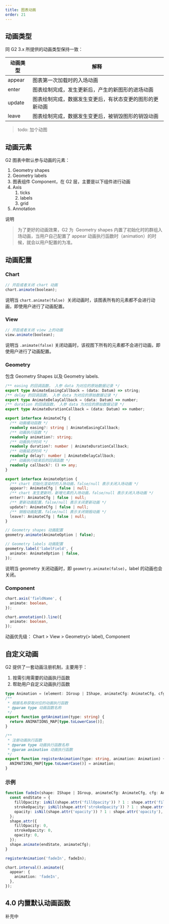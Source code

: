 ```yaml
---
title: 图表动画
order: 21
---
```


## 动画类型

同 G2 3.x 所提供的动画类型保持一致：

| **动画类型** | **解释**                                                 |
| ------------ | -------------------------------------------------------- |
| appear       | 图表第一次加载时的入场动画                               |
| enter        | 图表绘制完成，发生更新后，产生的新图形的进场动画         |
| update       | 图表绘制完成，数据发生变更后，有状态变更的图形的更新动画 |
| leave        | 图表绘制完成，数据发生变更后，被销毁图形的销毁动画       |

> todo: 加个动图

## 动画元素

G2 图表中默认参与动画的元素：

1. Geometry shapes
1. Geometry labels
1. 图表组件 Component，在 G2 层，主要是以下组件进行动画
1. Axis
   1. ticks
   1. labels
   1. grid
1. Annotation

说明

> 为了更好的动画效果，G2 为  Geometry shapes 内置了初始化时的群组入场动画，当用户自己配置了 appear 动画执行函数时（animation）的时候，就会以用户配置的为准。

## 动画配置

### Chart

```typescript
// 开启或者关闭 chart 动画
chart.animate(boolean);
```

说明当 `chart.animate(false)`  关闭动画时，该图表所有的元素都不会进行动画，即使用户进行了动画配置。

### View

```typescript
// 开启或者关闭 view 上的动画
view.animate(boolean);
```

说明当 `.animate(false)` 关闭动画时，该视图下所有的元素都不会进行动画，即使用户进行了动画配置。

### Geometry

包含 Geometry Shapes 以及 Geometry labels.

```typescript
/** easing 的回调函数， 入参 data 为对应的原始数据记录 */
export type AnimateEasingCallback = (data: Datum) => string;
/** delay 的回调函数， 入参 data 为对应的原始数据记录 */
export type AnimateDelayCallback = (data: Datum) => number;
/** duration 的回调函数， 入参 data 为对应的原始数据记录 */
export type AnimateDurationCallback = (data: Datum) => number;

export interface AnimateCfg {
  /** 动画缓动函数 */
  readonly easing?: string | AnimateEasingCallback;
  /** 动画执行函数 */
  readonly animation?: string;
  /** 动画执行时间 */
  readonly duration?: number | AnimateDurationCallback;
  /** 动画延迟时间 */
  readonly delay?: number | AnimateDelayCallback;
  /** 动画执行结束后的回调函数 */
  readonly callback?: () => any;
}

export interface AnimateOption {
  /** chart 初始化渲染时的入场动画，false/null 表示关闭入场动画 */
  appear?: AnimateCfg | false | null;
  /** chart 发生更新时，新增元素的入场动画，false/null 表示关闭入场动画 */
  enter?: AnimateCfg | false | null;
  /** 更新动画配置，false/null 表示关闭更新动画 */
  update?: AnimateCfg | false | null;
  /** 销毁动画配置，false/null 表示关闭销毁动画 */
  leave?: AnimateCfg | false | null;
}

// Geometry shapes 动画配置
geometry.animate(AnimateOption | false);

// Geometry labels 动画配置
geometry.label('labelField', {
  animate: AnimateOption | false,
});
```

说明当 geometry 关闭动画时，即 `geometry.animate(false)`，label 的动画也会关闭。

### Component 

```typescript
chart.axis('fieldName', {
  animate: boolean,
});

chart.annotation().line({
  animate: boolean,
});
```

动画优先级： Chart > View > Geometry(> label), Component

## 自定义动画

G2 提供了一套动画注册机制，主要用于：

1. 按需引用需要的动画执行函数
1. 帮助用户自定义动画执行函数

```typescript
type Animation = (element: IGroup | IShape, animateCfg: AnimateCfg, cfg: AnimateExtraCfg) => void;
/**
 * 根据名称获取对应的动画执行函数
 * @param type 动画函数名称
 */
export function getAnimation(type: string) {
  return ANIMATIONS_MAP[type.toLowerCase()];
}

/**
 * 注册动画执行函数
 * @param type 动画执行函数名称
 * @param animation 动画执行函数
 */
export function registerAnimation(type: string, animation: Animation) {
  ANIMATIONS_MAP[type.toLowerCase()] = animation;
}
```

### 示例

```typescript
function fadeIn(shape: IShape | IGroup, animateCfg: AnimateCfg, cfg: AnimateExtraCfg) {
  const endState = {
    fillOpacity: isNil(shape.attr('fillOpacity')) ? 1 : shape.attr('fillOpacity'),
    strokeOpacity: isNil(shape.attr('strokeOpacity')) ? 1 : shape.attr('strokeOpacity'),
    opacity: isNil(shape.attr('opacity')) ? 1 : shape.attr('opacity'),
  };
  shape.attr({
    fillOpacity: 0,
    strokeOpacity: 0,
    opacity: 0,
  });
  shape.animate(endState, animateCfg);
}

registerAnimation('fadeIn', fadeIn);

chart.interval().animate({
  appear: {
    animation: 'fadeIn',
  },
});
```

## 4.0 内置默认动画函数

补充中
